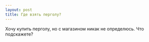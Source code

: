 ```yaml
---
layout: post 
title: Где взять перголу? 
--- 
```

Хочу купить перголу, но с магазином никак не определюсь. Что подскажете?